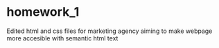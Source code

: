 # homework_1

Edited html and css files for marketing agency aiming to make webpage more accesible with semantic html text

